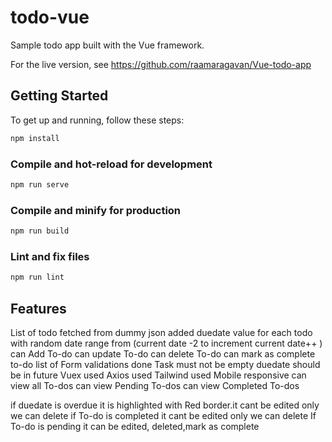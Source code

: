 # todo-vue

Sample todo app built with the Vue framework.

For the live version, see https://github.com/raamaragavan/Vue-todo-app

## Getting Started

To get up and running, follow these steps:

```bash
npm install
```

### Compile and hot-reload for development

```bash
npm run serve
```

### Compile and minify for production

```bash
npm run build
```

### Lint and fix files

```bash
npm run lint
```

## Features
List of todo fetched from dummy json
added duedate value for each todo with random date range from (current date -2 to increment current date++ )
can Add To-do
can update To-do
can delete To-do
can mark as complete to-do
list of Form validations done 
	Task must not be empty
	duedate should be in future
Vuex used
Axios used
Tailwind used
Mobile responsive
can view all To-dos
can view Pending To-dos
can view Completed To-dos

if duedate is overdue it is highlighted with Red border.it cant be edited only we can delete
if To-do is completed it cant be edited only we can delete
If To-do is pending it can be edited, deleted,mark as complete

